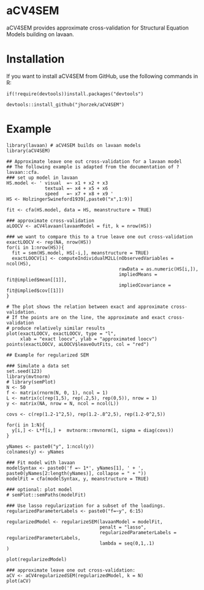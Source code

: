 # aCV4SEM

aCV4SEM provides approximate cross-validation for Structural Equation Models building on lavaan.

# Installation

If you want to install aCV4SEM from GitHub, use the following commands in R:

    if(!require(devtools))install.packages("devtools")

    devtools::install_github("jhorzek/aCV4SEM")
    

# Example

    library(lavaan) # aCV4SEM builds on lavaan models
    library(aCV4SEM)
    
    ## Approximate leave one out cross-validation for a lavaan model
    ## The following example is adapted from the documentation of ?lavaan::cfa.
    ### set up model in lavaan
    HS.model <- ' visual  =~ x1 + x2 + x3
                  textual =~ x4 + x5 + x6
                  speed   =~ x7 + x8 + x9 '
    HS <- HolzingerSwineford1939[,paste0("x",1:9)]
    
    fit <- cfa(HS.model, data = HS, meanstructure = TRUE)
    
    ### approximate cross-validation
    aLOOCV <- aCV4lavaan(lavaanModel = fit, k = nrow(HS))
    
    ### we want to compare this to a true leave one out cross-validation
    exactLOOCV <- rep(NA, nrow(HS))
    for(i in 1:nrow(HS)){
      fit = sem(HS.model, HS[-i,], meanstructure = TRUE)
      exactLOOCV[i] <- computeIndividualM2LL(nObservedVariables = ncol(HS), 
                                             rawData = as.numeric(HS[i,]),
                                             impliedMeans = fit@implied$mean[[1]], 
                                             impliedCovariance = fit@implied$cov[[1]])
    }
    
    # The plot shows the relation between exact and approximate cross-validation.
    # If the points are on the line, the approximate and exact cross-validation
    # produce relatively similar results
    plot(exactLOOCV, exactLOOCV, type = "l",
         xlab = "exact loocv", ylab = "approximated loocv")
    points(exactLOOCV, aLOOCV$leaveOutFits, col = "red")
    
    ## Example for regularized SEM
    
    ### Simulate a data set
    set.seed(123)
    library(mvtnorm)
    # library(semPlot)
    N <- 50
    f <- matrix(rnorm(N, 0, 1), ncol = 1)
    L <- matrix(c(rep(1,5), rep(.2,5), rep(0,5)), nrow = 1)
    y <- matrix(NA, nrow = N, ncol = ncol(L))
    
    covs <- c(rep(1.2-1^2,5), rep(1.2-.8^2,5), rep(1.2-0^2,5))
    
    for(i in 1:N){
      y[i,] <- L*f[i,] +  mvtnorm::rmvnorm(1, sigma = diag(covs))
    }
    
    yNames <- paste0("y", 1:ncol(y))
    colnames(y) <- yNames
    
    ### Fit model with lavaan
    modelSyntax <- paste0('f =~ 1*', yNames[1], ' + ', paste0(yNames[2:length(yNames)], collapse = " + "))
    modelFit = cfa(modelSyntax, y, meanstructure = TRUE)
    
    ### optional: plot model
    # semPlot::semPaths(modelFit)
    
    ### Use lasso regularization for a subset of the loadings.
    regularizedParameterLabels <- paste0("f=~y", 6:15)
        
    regularizedModel <- regularizeSEM(lavaanModel = modelFit,
                                      penalt = "lasso",
                                      regularizedParameterLabels = regularizedParameterLabels,
                                      lambda = seq(0,1,.1)
    )
    
    plot(regularizedModel)
    
    ### approximate leave one out cross-validation:
    aCV <- aCV4regularizedSEM(regularizedModel, k = N)
    plot(aCV)